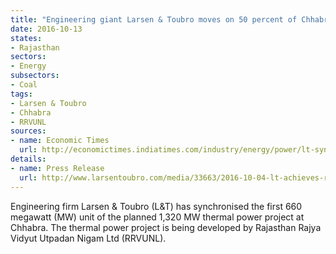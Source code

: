 ```yaml
---
title: "Engineering giant Larsen & Toubro moves on 50 percent of Chhabra thermal power plant"
date: 2016-10-13
states:
- Rajasthan
sectors:
- Energy
subsectors:
- Coal
tags:
- Larsen & Toubro
- Chhabra
- RRVUNL
sources:
- name: Economic Times
  url: http://economictimes.indiatimes.com/industry/energy/power/lt-synchronises-660-mw-unit-at-rajasthan-project/articleshow/54676237.cms
details:
- name: Press Release
  url: http://www.larsentoubro.com/media/33663/2016-10-04-lt-achieves-rrvunl-unit-synchronisation-in-record-time.pdf
---
```


Engineering firm Larsen & Toubro (L&T) has synchronised the first 660 megawatt (MW) unit of the planned 1,320 MW thermal power project at Chhabra. The thermal power project is being developed by Rajasthan Rajya Vidyut Utpadan Nigam Ltd (RRVUNL).
